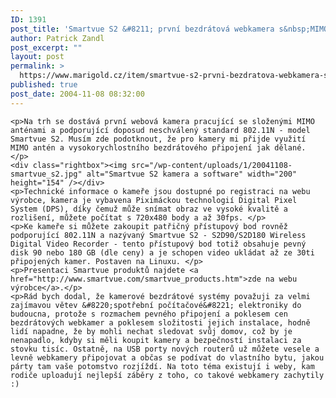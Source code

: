 ```yaml
---
ID: 1391
post_title: 'Smartvue S2 &#8211; první bezdrátová webkamera s&nbsp;MIMO anténami a&nbsp;802.11N'
author: Patrick Zandl
post_excerpt: ""
layout: post
permalink: >
  https://www.marigold.cz/item/smartvue-s2-prvni-bezdratova-webkamera-s-mimo-antenami-a-802-11n
published: true
post_date: 2004-11-08 08:32:00
---
```

	<p>Na trh se dostává první webová kamera pracující se složenými MIMO anténami a podporující doposud neschválený standard 802.11N - model Smartvue S2. Musím zde podotknout, že pro kamery mi přijde využití MIMO antén a vysokorychlostního bezdrátového připojení jak dělané. </p>
	<div class="rightbox"><img src="/wp-content/uploads/1/20041108-smartvue_s2.jpg" alt="Smartvue S2 kamera a software" width="200" height="154" /></div>
	<p>Technické informace o kameře jsou dostupné po registraci na webu výrobce, kamera je vybavena Piximáckou technologií Digital Pixel System (DPS), díky čemuž může snímat obraz ve vysoké kvalitě a rozlišení, můžete počítat s 720x480 body a až 30fps. </p>
	<p>Ke kameře si můžete zakoupit patřičný přístupový bod rovněž podporující 802.11N a nazývaný Smartvue S2 - S2D90/S2D180 Wireless Digital Video Recorder - tento přístupový bod totiž obsahuje pevný disk 90 nebo 180 GB (dle ceny) a je schopen video ukládat až ze 30ti připojených kamer. Postaven na Linuxu. </p>
	<p>Presentaci Smartvue produktů najdete <a href="http://www.smartvue.com/smartvue_products.htm">zde na webu výrobce</a>.</p>
	<p>Rád bych dodal, že kamerové bezdrátové systémy považuji za velmi zajímavou větev &#8220;spotřební počítačové&#8221; elektroniky do budoucna, protože s rozmachem pevného připojení a poklesem cen bezdrátových webkamer a poklesem složitosti jejich instalace, hodně lidí napadne, že by mohli nechat sledovat svůj domov, což by je nenapadlo, kdyby si měli koupit kamery a bezpečností instalaci za stovku tisíc. Ostatně, na USB porty nových routerů už můžete vesele a levně webkamery připojovat a občas se podívat do vlastního bytu, jakou párty tam vaše potomstvo rozjíždí. Na toto téma existují i weby, kam rodiče uploadují nejlepší záběry z toho, co takové webkamery zachytily :)
</p>